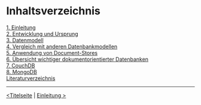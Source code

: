 # Inhaltsverzeichnis

[1. Einleitung](03_introduction.md) <br>
[2. Entwicklung und Ursprung](04_Entwicklung-und-Ursprung.md) <br>
[3. Datenmodell](05_Datemodell.md) <br>
[4. Vergleich mit anderen Datenbankmodellen](06_Vergleich-mit-anderen-Datenbankmodellen.md)  <br>
[5. Anwendung von Document-Stores](07_Anwendung-von-DocumentStores.md) <br>
[6. Übersicht wichtiger dokumentorientierter Datenbanken](08_Übersicht-wichtiger-dokumentorientierter-Datenbanken.md) <br>
[7. CouchDB](09_CouchDB.md) <br>
[8. MongoDB](10_MongoDB.md) <br>
[Literaturverzeichnis](11_references.md) <br>



------

[<Titelseite](01_title.md) | [Einleitung >](03_introduction.md)